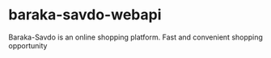 # baraka-savdo-webapi
Baraka-Savdo is an online shopping platform. Fast and convenient shopping opportunity    
        
            
    
        


 
